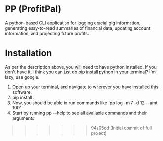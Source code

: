 # PP (ProfitPal)

A python-based CLI application for logging crucial gig information, generating easy-to-read summaries of financial data, updating account information, and projecting future profits.

# Installation

As per the description above, you will need to have python installed. If you don't have it, I think you can just do pip install python in your terminal? I'm lazy, use google.

1) Open up your terminal, and navigate to wherever you have installed this software. 
2) pip install .
3) Now, you should be able to run commands like 'pp log -m 7 -d 12 --amt 100'
4) Start by running pp --help to see all available commands and their arguments

>>>>>>> 94a05cd (Initial commit of full project)
